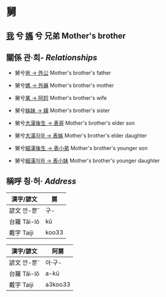 # 舅
## [我](member1.md) 兮 [媽](member3.md) 兮 兄弟 Mother's brother

## 關係 관·희- _Relationships_

- 舅兮[爸 → 外公](member13.md) Mother's brother's father

- 舅兮[媽 → 外嫲](member14.md) Mother's brother's mother

- 舅兮[某 → 阿妗](member51.md) Mother's brother's wife

- 舅兮[姊妹 → 姨](member15.md) Mother's brother's sister

- 舅兮[大漢後生 → 表哥](member47.md) Mother's brother's elder son

- 舅兮[大漢자와 → 表姊](member48.md) Mother's brother's elder daughter

- 舅兮[細漢後生 → 表小弟](member49.md) Mother's brother's younger son

- 舅兮[細漢자와 → 表小妹](member50.md) Mother's brother's younger daughter



## 稱呼 칑·허· _Address_

漢字/諺文 | 舅
--- | ---
諺文 깐-뿐ˆ | 구-
台羅 Tâi-lô | kū
戴字 Taiji | koo33


漢字/諺文 | 阿舅
--- | ---
諺文 깐-뿐ˆ | 아·구-
台羅 Tâi-lô | a-kū
戴字 Taiji | a3koo33



